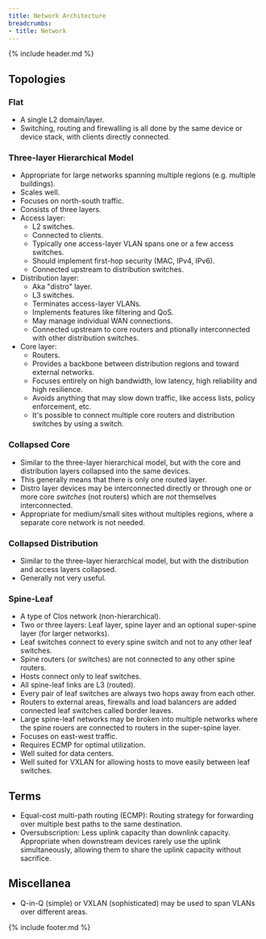 ```yaml
---
title: Network Architecture
breadcrumbs:
- title: Network
---
```

{% include header.md %}

## Topologies

### Flat

- A single L2 domain/layer.
- Switching, routing and firewalling is all done by the same device or device stack, with clients directly connected.

### Three-layer Hierarchical Model

- Appropriate for large networks spanning multiple regions (e.g. multiple buildings).
- Scales well.
- Focuses on north-south traffic.
- Consists of three layers.
- Access layer:
    - L2 switches.
    - Connected to clients.
    - Typically one access-layer VLAN spans one or a few access switches.
    - Should implement first-hop security (MAC, IPv4, IPv6).
    - Connected upstream to distribution switches.
- Distribution layer:
    - Aka "distro" layer.
    - L3 switches.
    - Terminates access-layer VLANs.
    - Implements features like filtering and QoS.
    - May manage individual WAN connections.
    - Connected upstream to core routers and ptionally interconnected with other distribution switches.
- Core layer:
    - Routers.
    - Provides a backbone between distribution regions and toward external networks.
    - Focuses entirely on high bandwidth, low latency, high reliability and high resilience.
    - Avoids anything that may slow down traffic, like access lists, policy enforcement, etc.
    - It's possible to connect multiple core routers and distribution switches by using a switch.

### Collapsed Core

- Similar to the three-layer hierarchical model, but with the core and distribution layers collapsed into the same devices.
- This generally means that there is only one routed layer.
- Distro layer devices may be interconnected directly or through one or more core _switches_ (not routers) which are _not_ themselves interconnected.
- Appropriate for medium/small sites without multiples regions, where a separate core network is not needed.

### Collapsed Distribution

- Similar to the three-layer hierarchical model, but with the distribution and access layers collapsed.
- Generally not very useful.

### Spine-Leaf

- A type of Clos network (non-hierarchical).
- Two or three layers: Leaf layer, spine layer and an optional super-spine layer (for larger networks).
- Leaf switches connect to every spine switch and not to any other leaf switches.
- Spine routers (or switches) are not connected to any other spine routers.
- Hosts connect only to leaf switches.
- All spine-leaf links are L3 (routed).
- Every pair of leaf switches are always two hops away from each other.
- Routers to external areas, firewalls and load balancers are added connected leaf switches called border leaves.
- Large spine-leaf networks may be broken into multiple networks where the spine rouers are connected to routers in the super-spine layer.
- Focuses on east-west traffic.
- Requires ECMP for optimal utilization.
- Well suited for data centers.
- Well suited for VXLAN for allowing hosts to move easily between leaf switches.

## Terms

- Equal-cost multi-path routing (ECMP): Routing strategy for forwarding over multiple best paths to the same destination.
- Oversubscription: Less uplink capacity than downlink capacity. Appropriate when downstream devices rarely use the uplink simultaneously, allowing them to share the uplink capacity without sacrifice.

## Miscellanea

- Q-in-Q (simple) or VXLAN (sophisticated) may be used to span VLANs over different areas.

{% include footer.md %}
